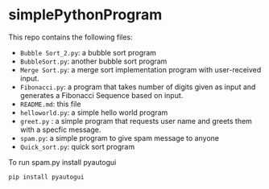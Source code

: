 # simplePythonProgram

This repo contains the following files:
- `Bubble Sort_2.py`: a bubble sort program
- `BubbleSort.py`: another bubble sort program
- `Merge Sort.py`: a merge sort implementation program with user-received input. 
- `Fibonacci.py`: a program that takes number of digits given as input and generates a Fibonacci Sequence based on input.
- `README.md`: this file
- `helloworld.py`: a simple hello world program
- `greet.py` : a simple program that requests user name and greets them with a specfic message.
- `spam.py`: a simple program to give spam message to anyone
- `Quick_sort.py`: quick sort program

To run spam.py install pyautogui
<pre>
<code>pip install pyautogui</code>
</pre>
